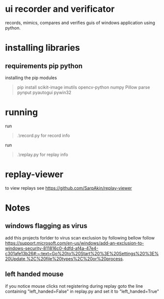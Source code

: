 # ui recorder and verificator
records, mimics, compares and verifies guis of windows application using python.

# installing libraries
## requirements pip python 
installing the pip modules
> pip install scikit-image imutils opencv-python numpy Pillow parse pynput pyautogui pywin32

# running
run
> .\record.py
for record info

run 
> .\replay.py
for replay info

# replay-viewer
to view replays see 
https://github.com/SarpAkin/replay-viewer


# Notes
## windows flagging as virus
add this projects forlder to virus scan exclusion by following bellow
follow https://support.microsoft.com/en-us/windows/add-an-exclusion-to-windows-security-811816c0-4dfd-af4a-47e4-c301afe13b26#:~:text=Go%20to%20Start%20%3E%20Settings%20%3E%20Update,%2C%20file%20types%2C%20or%20process.


## left handed mouse 
if you notice mouse clicks not registering during replay 
goto the line containing "left_handed=False" in replay.py
and set it to "left_handed=True" 

 
